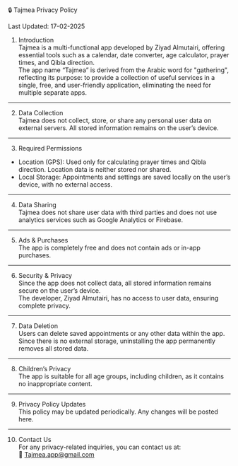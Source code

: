 🔒 Tajmea Privacy Policy

Last Updated: 17-02-2025  

 1. Introduction  
Tajmea is a multi-functional app developed by Ziyad Almutairi, offering essential tools such as a calendar, date converter, age calculator, prayer times, and Qibla direction.  
The app name “Tajmea” is derived from the Arabic word for "gathering", reflecting its purpose: to provide a collection of useful services in a single, free, and user-friendly application, eliminating the need for multiple separate apps.  

---  

 2. Data Collection  
Tajmea does not collect, store, or share any personal user data on external servers. All stored information remains on the user’s device.  

---  

 3. Required Permissions  
- Location (GPS): Used only for calculating prayer times and Qibla direction. Location data is neither stored nor shared.  
- Local Storage: Appointments and settings are saved locally on the user’s device, with no external access.  

---  

 4. Data Sharing  
Tajmea does not share user data with third parties and does not use analytics services such as Google Analytics or Firebase.  

---  

 5. Ads & Purchases  
The app is completely free and does not contain ads or in-app purchases.  

---  

 6. Security & Privacy  
Since the app does not collect data, all stored information remains secure on the user’s device.  
The developer, Ziyad Almutairi, has no access to user data, ensuring complete privacy.  

---  

 7. Data Deletion  
Users can delete saved appointments or any other data within the app.  
Since there is no external storage, uninstalling the app permanently removes all stored data.  

---  

 8. Children’s Privacy  
The app is suitable for all age groups, including children, as it contains no inappropriate content.  

---  

 9. Privacy Policy Updates  
This policy may be updated periodically. Any changes will be posted here.  

---  

 10. Contact Us  
For any privacy-related inquiries, you can contact us at:  
📧 Tajmea.app@gmail.com  
